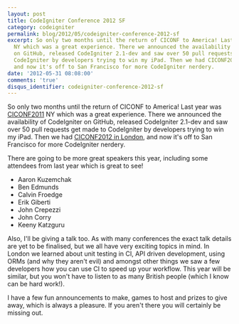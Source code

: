 ```yaml
---
layout: post
title: CodeIgniter Conference 2012 SF
category: codeigniter
permalink: blog/2012/05/codeigniter-conference-2012-sf
excerpt: So only two months until the return of CICONF to America! Last year was CICONF2011
  NY which was a great experience. There we announced the availability of CodeIgniter
  on GitHub, released CodeIgniter 2.1-dev and saw over 50 pull requests get made to
  CodeIgniter by developers trying to win my iPad. Then we had CICONF2012 in London,
  and now it's off to San Francisco for more CodeIgniter nerdery.
date: '2012-05-31 08:08:00'
comments: 'true'
disqus_identifier: codeigniter-conference-2012-sf
---
```


So only two months until the return of CICONF to America! Last year was [CICONF2011](http://cicon2011.com) NY which was a great experience. There we announced the availability of CodeIgniter on GitHub, released CodeIgniter 2.1-dev and saw over 50 pull requests get made to CodeIgniter by developers trying to win my iPad. Then we had [CICONF2012 in London](http://ciconf.com/uk/2012), and now it's off to San Francisco for more CodeIgniter nerdery.

There are going to be more great speakers this year, including some attendees from last year which is great to see! 

- Aaron Kuzemchak
- Ben Edmunds
- Calvin Froedge
- Erik Giberti
- John Crepezzi
- John Corry
- Keeny Katzguru

Also, I'll be giving a talk too. As with many conferences the exact talk details are yet to be finalised, but we all have very exciting topics in mind. In London we learned about unit testing in CI, API driven development, using ORMs (and why they aren't evil) and amongst other things we saw a few developers how you can use CI to speed up your workflow. This year will be similar, but you won't have to listen to as many British people (which I know can be hard work!).

I have a few fun announcements to make, games to host and prizes to give away, which is always a pleasure. If you aren't there you will certainly be missing out.

